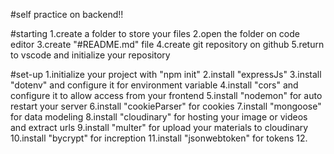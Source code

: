 #self practice on backend!!

#starting
1.create a folder to store your files 
2.open the folder on code editor
3.create "#README.md" file
4.create git repository on github
5.return to vscode and initialize your repository

#set-up
1.initialize your project with "npm init"
2.install "expressJs"
3.install "dotenv" and configure it for environment variable 
4.install "cors" and configure it to allow access from your frontend
5.install "nodemon" for auto restart your server
6.install "cookieParser" for cookies
7.install "mongoose" for data modeling
8.install "cloudinary" for hosting your image or videos and extract urls
9.install "multer" for upload your materials to cloudinary
10.install "bycrypt" for increption
11.install "jsonwebtoken" for tokens
12.
